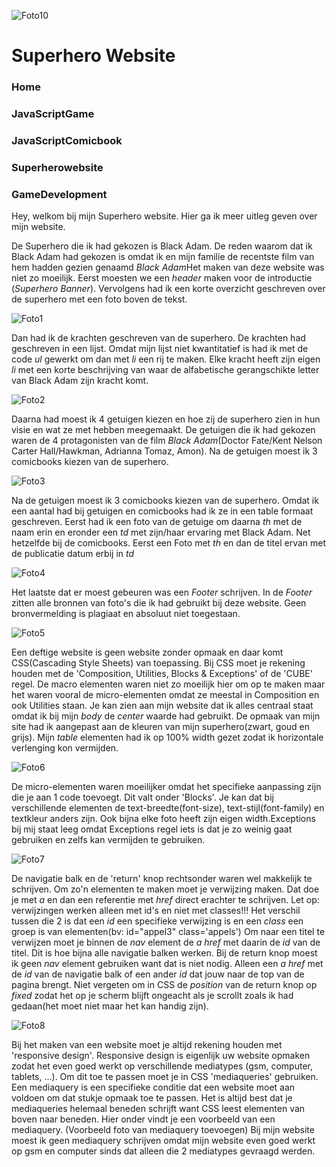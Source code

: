 ![Foto10](../CSS%20docs/Fotos/Superherowebsite%20foto%2010.jpg)

# Superhero Website

### Home
### JavaScriptGame
### JavaScriptComicbook
### Superherowebsite
### GameDevelopment

Hey, welkom bij mijn Superhero website. Hier ga ik meer uitleg geven over mijn website.

De Superhero die ik had gekozen is Black Adam. De reden waarom dat ik Black Adam had gekozen is omdat ik en mijn familie de recentste film van hem hadden gezien genaamd <em>Black Adam</em>Het maken van deze website was niet zo moeilijk. Eerst moesten we een <em>header</em> maken voor de introductie (<em>Superhero Banner</em>). Vervolgens had ik een korte overzicht geschreven over de superhero met een foto boven de tekst.

![Foto1](../Fotos/Superherowebsite%20foto%201.png)

Dan had ik de krachten geschreven van de superhero. De krachten had geschreven in een lijst. Omdat mijn lijst niet kwantitatief is had ik met de code <em>ul</em> gewerkt om dan met <em>li</em> een rij te maken. Elke kracht heeft zijn eigen <em>li</em> met een korte beschrijving van waar de alfabetische gerangschikte letter van Black Adam zijn kracht komt.

![Foto2](../Fotos/Superherowebsite%20foto%202.png)

Daarna had moest ik 4 getuigen kiezen en hoe zij de superhero zien in hun visie en wat ze met hebben meegemaakt. De getuigen die ik had gekozen waren de 4 protagonisten van de film <em>Black Adam</em>(Doctor Fate/Kent Nelson Carter Hall/Hawkman, Adrianna Tomaz, Amon). Na de getuigen moest ik 3 comicbooks kiezen van de superhero.

![Foto3](../Fotos/Superherowebsite%20foto%203.png)

Na de getuigen moest ik 3 comicbooks kiezen van de superhero. Omdat ik een aantal had bij getuigen en comicbooks had ik ze in een table formaat geschreven. Eerst had ik een foto van de getuige om daarna <em>th</em> met de naam erin en eronder een <em>td</em> met zijn/haar ervaring met Black Adam. Net hetzelfde bij de comicbooks. Eerst een Foto met <em>th</em> en dan de titel ervan met de publicatie datum erbij in <em>td</em>

![Foto4](../Fotos/Superherowebsite%20foto%204.png)

Het laatste dat er moest gebeuren was een <em>Footer</em> schrijven. In de <em>Footer</em> zitten alle bronnen van foto's die ik had gebruikt bij deze website. Geen bronvermelding is plagiaat en absoluut niet toegestaan.

![Foto5](../Fotos/Superherowebsite%20foto%205.png)

Een deftige website is geen website zonder opmaak en daar komt CSS(Cascading Style Sheets) van toepassing. Bij CSS moet je rekening houden met de 'Composition, Utilities, Blocks & Exceptions' of de 'CUBE' regel. De macro elementen waren niet zo moeilijk hier om op te maken maar het waren vooral de micro-elementen omdat ze meestal in Composition en ook Utilities staan. Je kan zien aan mijn website dat ik alles centraal staat omdat ik bij mijn <em>body</em> de <em>center</em> waarde had gebruikt. De opmaak van mijn site had ik aangepast aan de kleuren van mijn superhero(zwart, goud en grijs). Mijn <em>table</em> elementen had ik op 100% width gezet zodat ik horizontale verlenging kon vermijden.

![Foto6](../Fotos/Superherowebsite%20foto%206.png)

De micro-elementen waren moeilijker omdat het specifieke aanpassing zijn die je aan 1 code toevoegt. Dit valt onder 'Blocks'. Je kan dat bij verschillende elementen de text-breedte(font-size), text-stijl(font-family) en textkleur anders zijn. Ook bijna elke foto heeft zijn eigen width.Exceptions bij mij staat leeg omdat Exceptions regel iets is dat je zo weinig gaat gebruiken en zelfs kan vermijden te gebruiken.

![Foto7](../Fotos/Superherowebsite%20foto%207.png)

De navigatie balk en de 'return' knop rechtsonder waren wel makkelijk te schrijven. Om zo'n elementen te maken moet je verwijzing maken. Dat doe je met <em>a</em> en dan een referentie met <em>href</em> direct erachter te schrijven. Let op: verwijzingen werken alleen met id's en niet met classes!!! Het verschil tussen die 2 is dat een <em>id</em> een specifieke verwijzing is en een <em>class</em> een groep is van elementen(bv: id="appel3" class='appels') Om naar een titel te verwijzen moet je binnen de <em>nav</em> element de <em>a href</em> met daarin de <em>id</em> van de titel. Dit is hoe bijna alle navigatie balken werken. Bij de return knop moest ik geen <em>nav</em> element gebruiken want dat is niet nodig. Alleen een <em>a href</em> met de <em>id</em> van de navigatie balk of een ander <em>id</em> dat jouw naar de top van de pagina brengt. Niet vergeten om in CSS de <em>position</em> van de return knop op <em>fixed</em> zodat het op je scherm blijft ongeacht als je scrollt zoals ik had gedaan(het moet niet maar het kan handig zijn).

![Foto8](../Fotos/Superherowebsite%20foto%208.png)

Bij het maken van een website moet je altijd rekening houden met 'responsive design'. Responsive design is eigenlijk uw website opmaken zodat het even goed werkt op verschillende mediatypes (gsm, computer, tablets, ...). Om dit toe te passen moet je in CSS 'mediaqueries' gebruiken. Een mediaquery is een specifieke conditie dat een website moet aan voldoen om dat stukje opmaak toe te passen. Het is altijd best dat je mediaqueries helemaal beneden schrijft want CSS leest elementen van boven naar beneden. Hier onder vindt je een voorbeeld van een mediaquery. (Voorbeeld foto van mediaquery toevoegen) Bij mijn website moest ik geen mediaquery schrijven omdat mijn website even goed werkt op gsm en computer sinds dat alleen die 2 mediatypes gevraagd werden.